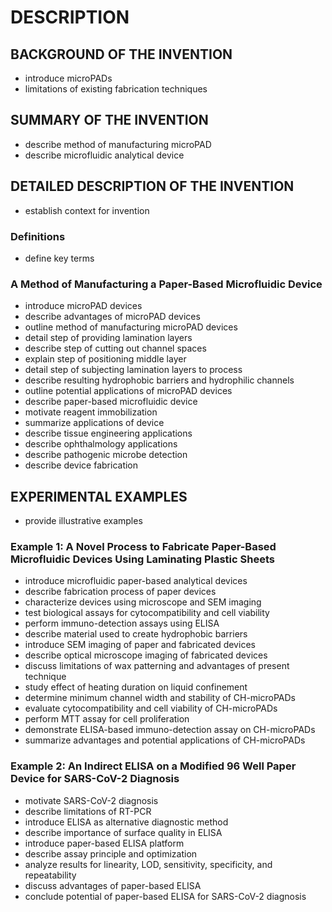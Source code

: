 # DESCRIPTION

## BACKGROUND OF THE INVENTION

- introduce microPADs
- limitations of existing fabrication techniques

## SUMMARY OF THE INVENTION

- describe method of manufacturing microPAD
- describe microfluidic analytical device

## DETAILED DESCRIPTION OF THE INVENTION

- establish context for invention

### Definitions

- define key terms

### A Method of Manufacturing a Paper-Based Microfluidic Device

- introduce microPAD devices
- describe advantages of microPAD devices
- outline method of manufacturing microPAD devices
- detail step of providing lamination layers
- describe step of cutting out channel spaces
- explain step of positioning middle layer
- detail step of subjecting lamination layers to process
- describe resulting hydrophobic barriers and hydrophilic channels
- outline potential applications of microPAD devices
- describe paper-based microfluidic device
- motivate reagent immobilization
- summarize applications of device
- describe tissue engineering applications
- describe ophthalmology applications
- describe pathogenic microbe detection
- describe device fabrication

## EXPERIMENTAL EXAMPLES

- provide illustrative examples

### Example 1: A Novel Process to Fabricate Paper-Based Microfluidic Devices Using Laminating Plastic Sheets

- introduce microfluidic paper-based analytical devices
- describe fabrication process of paper devices
- characterize devices using microscope and SEM imaging
- test biological assays for cytocompatibility and cell viability
- perform immuno-detection assays using ELISA
- describe material used to create hydrophobic barriers
- introduce SEM imaging of paper and fabricated devices
- describe optical microscope imaging of fabricated devices
- discuss limitations of wax patterning and advantages of present technique
- study effect of heating duration on liquid confinement
- determine minimum channel width and stability of CH-microPADs
- evaluate cytocompatibility and cell viability of CH-microPADs
- perform MTT assay for cell proliferation
- demonstrate ELISA-based immuno-detection assay on CH-microPADs
- summarize advantages and potential applications of CH-microPADs

### Example 2: An Indirect ELISA on a Modified 96 Well Paper Device for SARS-CoV-2 Diagnosis

- motivate SARS-CoV-2 diagnosis
- describe limitations of RT-PCR
- introduce ELISA as alternative diagnostic method
- describe importance of surface quality in ELISA
- introduce paper-based ELISA platform
- describe assay principle and optimization
- analyze results for linearity, LOD, sensitivity, specificity, and repeatability
- discuss advantages of paper-based ELISA
- conclude potential of paper-based ELISA for SARS-CoV-2 diagnosis

